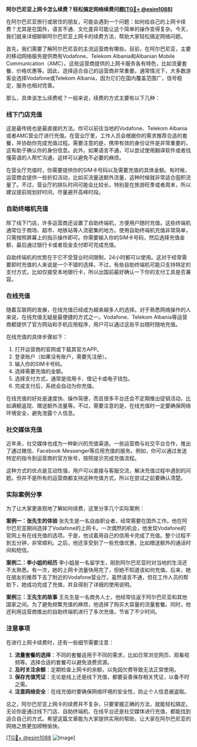 **阿尔巴尼亚上网卡怎么续费？轻松搞定网络续费问题[[TG💪+ @esim1088](https://t.me/s/esim1088)]**

在阿尔巴尼亚旅行或居住的朋友，可能会遇到一个问题：如何给自己的上网卡续费？尤其是在国外，语言不通、文化差异可能让这个简单的操作变得复杂。今天，我们就来详细聊聊阿尔巴尼亚上网卡的续费方法，帮助大家轻松搞定网络问题。

首先，我们需要了解阿尔巴尼亚的主流运营商有哪些。目前，在阿尔巴尼亚，主要的移动网络服务提供商有Vodafone、Telekom Albania和Albanian Mobile Communication（AMC）。这些运营商提供的上网卡服务各有特色，比如流量套餐、价格优惠等。因此，选择适合自己的运营商非常重要。通常情况下，大多数游客会选择Vodafone或Telekom Albania，因为它们在国内覆盖范围广，信号稳定，服务也相对完善。

那么，具体该怎么续费呢？一般来说，续费的方式主要有以下几种：

### 线下门店充值

这是最传统也是最直接的方法。你可以前往当地的Vodafone、Telekom Albania或者AMC营业厅进行充值。在营业厅里，工作人员会根据你的需求推荐合适的套餐，并协助你完成充值过程。需要注意的是，携带有效的身份证件是非常重要的，这有助于确认你的身份信息。此外，如果语言不通，可以尝试使用翻译软件或者找懂英语的人帮忙沟通，这样可以避免不必要的麻烦。

在营业厅充值时，你需要提供你的SIM卡号码以及需要充值的具体金额。有时候，运营商会提供一些折扣活动，比如买流量送额外流量，这种时候就非常适合囤积流量了。不过，营业厅的排队时间可能会比较长，特别是在旅游旺季或者周末，所以建议提前规划好时间，尽量避开高峰时段。

### 自助终端机充值

除了线下门店，许多运营商还设置了自助终端机，方便用户随时充值。这些终端机通常位于商场、超市、地铁站等人流密集的地方。使用自助终端机充值非常简单，只需按照屏幕上的指示操作即可。你需要输入你的SIM卡号码，然后选择充值金额，最后通过银行卡或者现金支付即可完成充值。

自助终端机的优势在于它不受营业时间限制，24小时都可以使用。这对于经常需要即时充值的人来说是一个不错的选择。不过，有些自助终端机可能只支持特定的支付方式，比如仅接受本地银行卡，所以出国前最好确认一下你的支付工具是否兼容。

### 在线充值

随着互联网的发展，在线充值已经成为越来越多人的选择。对于熟悉网络操作的人来说，在线充值无疑是最便捷的方式之一。Vodafone、Telekom Albania等运营商都提供了官方网站和手机应用程序，用户可以通过这些平台随时随地充值。

在线充值的具体步骤如下：
1. 打开运营商的官网或下载其官方APP。
2. 登录账户（如果没有账户，需要先注册）。
3. 输入你的SIM卡号码。
4. 选择需要充值的金额。
5. 选择支付方式，通常是信用卡、借记卡或电子钱包。
6. 完成支付后，系统会自动为你充值。

在线充值的好处是速度快、操作简便，而且很多平台还会不定期推出促销活动，比如满额返现、赠送额外流量等。不过，需要注意的是，在线充值时一定要确保网络环境安全，避免泄露个人信息。

### 社交媒体充值

近年来，社交媒体也成为一种新兴的充值渠道。一些运营商与社交平台合作，推出了通过微信、Facebook Messenger等应用充值的服务。例如，你可以通过发送特定的指令到运营商的官方账号，按照提示完成充值流程。

这种方式的优点是互动性强，用户可以直接与客服交流，解决充值过程中遇到的问题。但并不是所有的运营商都支持这种充值方式，所以在尝试之前要确认清楚。

### 实际案例分享

为了让大家更直观地了解如何续费，这里分享几个实际案例：

**案例一：张先生的体验**
张先生是一名自由职业者，经常需要在国外工作。他在阿尔巴尼亚期间选择了Vodafone的上网卡。一次偶然的机会，他发现Vodafone的官网上有在线充值的选项。于是，他试着用自己的信用卡完成了充值。整个过程不到五分钟，非常顺利。之后，他还享受到了一些充值优惠，比如赠送额外的通话时间和短信。

**案例二：李小姐的经历**
李小姐是一名留学生，刚到阿尔巴尼亚时对当地的生活还不太熟悉。有一次，她的上网卡流量快用完了，但她不知道该如何充值。后来，她在朋友的推荐下去了附近的Vodafone营业厅。虽然语言不通，但在工作人员的帮助下，她成功完成了充值，并且得到了详细的使用说明。

**案例三：王先生的故事**
王先生是一名商务人士，他经常往返于阿尔巴尼亚和其他国家之间。为了避免频繁充值的麻烦，他选择了购买大容量的流量套餐。同时，他还利用运营商推出的自助终端机进行了多次充值，节省了不少时间。

### 注意事项

在进行上网卡续费时，还有一些细节需要注意：
1. **流量套餐的选择**：不同的套餐适用于不同的需求，比如日常浏览网页、观看视频等。选择合适的套餐可以避免浪费资源。
2. **及时关注余额**：定期检查上网卡的余额，以免因欠费导致无法正常使用。
3. **保存充值凭证**：无论是线上还是线下充值，都要妥善保存相关凭证，以备不时之需。
4. **注意网络安全**：在线充值时要确保网络环境的安全性，防止个人信息被盗取。

总之，阿尔巴尼亚上网卡的续费并不复杂，只要掌握正确的方法，就能轻松搞定。无论你是通过线下门店、自助终端机、在线平台还是社交媒体进行充值，都能找到适合自己的方式。希望这篇文章能为大家提供实用的帮助，让大家在阿尔巴尼亚的网络之旅更加顺畅愉快。

[[TG💪+ @esim1088](https://t.me/s/esim1088) ![Image](https://i.postimg.cc/4NQfJmqS/Snipaste-2025-05-13-00-14-12.png)]